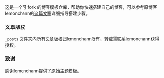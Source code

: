 这是一个可 fork 的博客模板仓库，帮助你快速搭建自己的博客，可以参考原博客lemonchann的[这篇文章]( https://lemonchann.github.io/create_blog_with_github_pages/ )详细指导搭建步骤。

### 文章版权

`_posts` 文件夹内所有文章版权归lemonchann所有，转载需联系lemonchann获得授权。

### 致谢

感谢lemonchann提供了原始主题模板。



